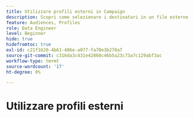 ```yaml
---
title: Utilizzare profili esterni in Campaign
description: Scopri come selezionare i destinatari in un file esterno
feature: Audiences, Profiles
role: Data Engineer
level: Beginner
hide: true
hidefromtoc: true
exl-id: c21f1620-4b61-486e-a077-fa70e3b278a7
source-git-commit: c316da3c431e42860c46b5a23c73a7c129abf3ac
workflow-type: tm+mt
source-wordcount: '17'
ht-degree: 0%

---
```


# Utilizzare profili esterni
